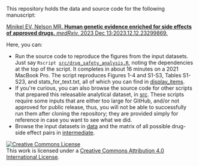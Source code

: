 This repository holds the data and source code for the following manuscript:

[Minikel EV, Nelson MR. **Human genetic evidence enriched for side effects of approved drugs.** _medRxiv._ 2023 Dec 13;2023.12.12.23299869.](https://doi.org/10.1101/2023.12.12.23299869)

Here, you can:

+ Run the source code to reproduce the figures from the input datasets. Just say `Rscript `[`src/drug_safety_analysis.R`](/src/drug_safety_analysis.R), noting the dependencies at the top of the script. It completes in about 16 minutes on a 2021 MacBook Pro. The script reproduces Figures 1-4 and S1-S3, Tables S1-S23, and stats_for_text.txt, all of which you can find in [display_items](/display_items).
+ If you're curious, you can also browse the source code for other scripts that prepared this releasable analytical dataset, in [src](/src). These scripts require some inputs that are either too large for GitHub, and/or not approved for public release, thus, you will not be able to successfully run them after cloning the repository; they are provided simply for reference in case you want to see what we did.
+ Browse the input datasets in [data](/data) and the matrix of all possible drug-side effect pairs in [intermediate](/intermediate).

<a rel="license" href="http://creativecommons.org/licenses/by/4.0/"><img alt="Creative Commons License" style="border-width:0" src="https://i.creativecommons.org/l/by/4.0/88x31.png" /></a><br />This work is licensed under a <a rel="license" href="http://creativecommons.org/licenses/by/4.0/">Creative Commons Attribution 4.0 International License</a>.

